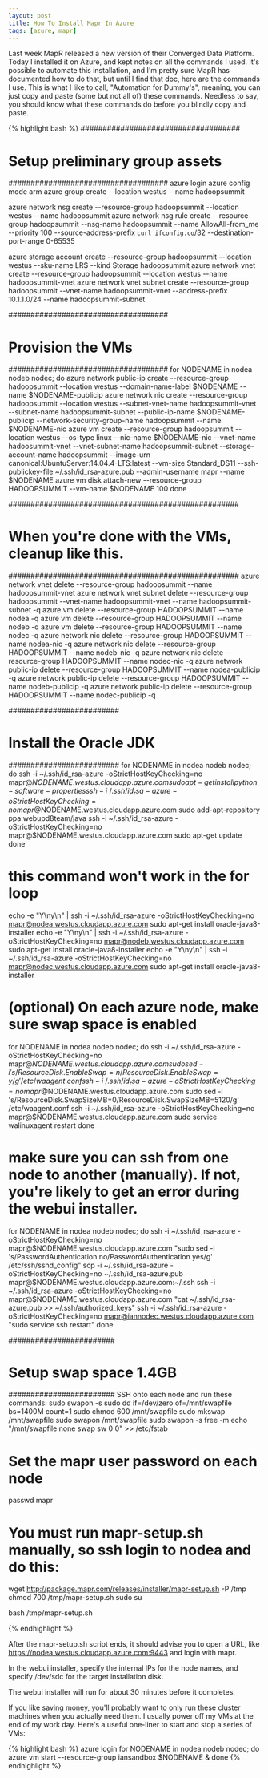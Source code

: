 ```yaml
---
layout: post
title: How To Install Mapr In Azure
tags: [azure, mapr]
---
```


Last week MapR released a new version of their Converged Data Platform. Today I installed it on Azure, and kept notes on all the commands I used. It's possible to automate this installation, and I'm pretty sure MapR has documented how to do that, but until I find that doc, here are the commands I use. This is what I like to call, "Automation for Dummy's", meaning, you can just copy and paste (some but not all of) these commands.  Needless to say, you should know what these commands do before you blindly copy and paste.


{% highlight bash %}
####################################
# Setup preliminary group assets
####################################
azure login
azure config mode arm
azure group create --location westus --name hadoopsummit

azure network nsg create --resource-group hadoopsummit --location westus --name hadoopsummit
azure network nsg rule create --resource-group hadoopsummit --nsg-name hadoopsummit --name AllowAll-from_me --priority 100 --source-address-prefix `curl ifconfig.co`/32 --destination-port-range 0-65535
	
azure storage account create --resource-group hadoopsummit --location westus --sku-name LRS --kind Storage hadoopsummit
azure network vnet create --resource-group hadoopsummit --location westus --name hadoopsummit-vnet
azure network vnet subnet create --resource-group hadoopsummit --vnet-name hadoopsummit-vnet --address-prefix 10.1.1.0/24 --name hadoopsummit-subnet

####################################
# Provision the VMs
####################################
for NODENAME in nodea nodeb nodec; do
azure network public-ip create --resource-group hadoopsummit --location westus --domain-name-label $NODENAME --name $NODENAME-publicip
azure network nic create --resource-group hadoopsummit --location westus --subnet-vnet-name hadoopsummit-vnet --subnet-name hadoopsummit-subnet --public-ip-name $NODENAME-publicip --network-security-group-name hadoopsummit --name $NODENAME-nic 
azure vm create --resource-group hadoopsummit --location westus --os-type linux --nic-name $NODENAME-nic --vnet-name hadoosummit-vnet  --vnet-subnet-name hadoopsummit-subnet --storage-account-name hadoopsummit --image-urn canonical:UbuntuServer:14.04.4-LTS:latest --vm-size Standard_DS11 --ssh-publickey-file ~/.ssh/id_rsa-azure.pub --admin-username mapr --name $NODENAME
azure vm disk attach-new --resource-group HADOOPSUMMIT --vm-name $NODENAME 100
done



####################################################
# When you're done with the VMs, cleanup like this.
####################################################
azure network vnet delete --resource-group hadoopsummit --name hadoopsummit-vnet
azure network vnet subnet delete --resource-group hadoopsummit --vnet-name hadoopsummit-vnet --name hadoopsummit-subnet -q
azure vm delete --resource-group HADOOPSUMMIT --name nodea -q
azure vm delete --resource-group HADOOPSUMMIT --name nodeb -q
azure vm delete --resource-group HADOOPSUMMIT --name nodec -q
azure network nic delete --resource-group HADOOPSUMMIT --name nodea-nic -q
azure network nic delete --resource-group HADOOPSUMMIT --name nodeb-nic -q
azure network nic delete --resource-group HADOOPSUMMIT --name nodec-nic -q
azure network public-ip delete --resource-group HADOOPSUMMIT --name nodea-publicip -q
azure network public-ip delete --resource-group HADOOPSUMMIT --name nodeb-publicip -q
azure network public-ip delete --resource-group HADOOPSUMMIT --name nodec-publicip -q


#########################
# Install the Oracle JDK
#########################
for NODENAME in nodea nodeb nodec; do
ssh -i ~/.ssh/id_rsa-azure -oStrictHostKeyChecking=no mapr@$NODENAME.westus.cloudapp.azure.com sudo apt-get install python-software-properties
ssh -i ~/.ssh/id_rsa-azure -oStrictHostKeyChecking=no mapr@$NODENAME.westus.cloudapp.azure.com sudo add-apt-repository ppa:webupd8team/java
ssh -i ~/.ssh/id_rsa-azure -oStrictHostKeyChecking=no mapr@$NODENAME.westus.cloudapp.azure.com sudo apt-get update
done
# this command won't work in the for loop
echo -e "Y\ny\n" | ssh -i ~/.ssh/id_rsa-azure -oStrictHostKeyChecking=no mapr@nodea.westus.cloudapp.azure.com sudo apt-get install oracle-java8-installer
echo -e "Y\ny\n" | ssh -i ~/.ssh/id_rsa-azure -oStrictHostKeyChecking=no mapr@nodeb.westus.cloudapp.azure.com sudo apt-get install oracle-java8-installer
echo -e "Y\ny\n" | ssh -i ~/.ssh/id_rsa-azure -oStrictHostKeyChecking=no mapr@nodec.westus.cloudapp.azure.com sudo apt-get install oracle-java8-installer


# (optional) On each azure node, make sure swap space is enabled
for NODENAME in nodea nodeb nodec; do
ssh -i ~/.ssh/id_rsa-azure -oStrictHostKeyChecking=no mapr@$NODENAME.westus.cloudapp.azure.com sudo sed -i 's/ResourceDisk.EnableSwap=n/ResourceDisk.EnableSwap=y/g' /etc/waagent.conf
ssh -i ~/.ssh/id_rsa-azure -oStrictHostKeyChecking=no mapr@$NODENAME.westus.cloudapp.azure.com sudo sed -i 's/ResourceDisk.SwapSizeMB=0/ResourceDisk.SwapSizeMB=5120/g' /etc/waagent.conf
ssh -i ~/.ssh/id_rsa-azure -oStrictHostKeyChecking=no mapr@$NODENAME.westus.cloudapp.azure.com sudo service walinuxagent restart
done


# make sure you can ssh from one node to another (manually). If not, you're likely to get an error during the webui installer.

for NODENAME in nodea nodeb nodec; do
ssh -i ~/.ssh/id_rsa-azure -oStrictHostKeyChecking=no mapr@$NODENAME.westus.cloudapp.azure.com "sudo sed -i 's/PasswordAuthentication no/PasswordAuthentication yes/g' /etc/ssh/sshd_config"
scp -i ~/.ssh/id_rsa-azure -oStrictHostKeyChecking=no ~/.ssh/id_rsa-azure.pub mapr@$NODENAME.westus.cloudapp.azure.com:~/.ssh
ssh -i ~/.ssh/id_rsa-azure -oStrictHostKeyChecking=no mapr@$NODENAME.westus.cloudapp.azure.com "cat ~/.ssh/id_rsa-azure.pub >> ~/.ssh/authorized_keys"
ssh -i ~/.ssh/id_rsa-azure -oStrictHostKeyChecking=no mapr@iannodec.westus.cloudapp.azure.com "sudo service ssh restart"
done

########################
# Setup swap space 1.4GB
########################
SSH onto each node and run these commands:
sudo swapon -s
sudo dd if=/dev/zero of=/mnt/swapfile bs=1400M count=1
sudo chmod 600 /mnt/swapfile
sudo mkswap /mnt/swapfile
sudo swapon /mnt/swapfile
sudo swapon -s
free -m
echo "/mnt/swapfile   none    swap    sw    0   0" >> /etc/fstab

# Set the mapr user password on each node
passwd mapr

# You must run mapr-setup.sh manually, so ssh login to nodea and do this:
wget http://package.mapr.com/releases/installer/mapr-setup.sh -P /tmp
chmod 700 /tmp/mapr-setup.sh
sudo su

bash /tmp/mapr-setup.sh

{% endhighlight %}

After the mapr-setup.sh script ends, it should advise you to open a URL, like https://nodea.westus.cloudapp.azure.com:9443 and login with mapr.

In the webui installer, specify the internal IPs for the node names, and specify /dev/sdc for the target installation disk.

The webui installer will run for about 30 minutes before it completes.


If you like saving money, you'll probably want to only run these cluster machines when you actually need them. I usually power off my VMs at the end of my work day.  Here's a useful one-liner to start and stop a series of VMs:

{% highlight bash %}
azure login
for NODENAME in nodea nodeb nodec; do azure vm start --resource-group iansandbox $NODENAME & done
{% endhighlight %}

